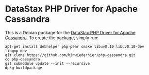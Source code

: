 # DataStax PHP Driver for Apache Cassandra

This is a Debian package for the [DataStax PHP Driver for Apache Cassandra](https://github.com/datastax/php-driver). To create the package, simply run:

```
apt-get install debhelper php-pear cmake libuv0.10 libuv0.10-dev libgmp-dev
git clone https://github.com/binwiederhier/php-cassandra.git
cd php-cassandra
git submodule update --init --recursive
dpkg-buildpackage
```
